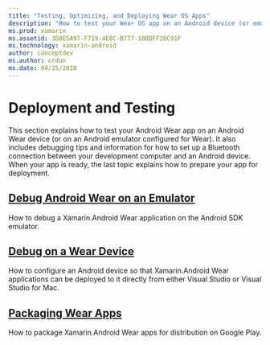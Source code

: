 ```yaml
---
title: "Testing, Optimizing, and Deploying Wear OS Apps"
description: "How to test your Wear OS app on an Android device (or emulator) and prepare it for deployment."
ms.prod: xamarin
ms.assetid: 3D8E5A97-F719-4E8C-B777-108DFF20C91F
ms.technology: xamarin-android
author: conceptdev
ms.author: crdun
ms.date: 04/25/2018
---
```


# Deployment and Testing

This section explains how to test your Android Wear app on an Android
Wear device (or on an Android emulator configured for Wear). It also
includes debugging tips and information for how to set up a Bluetooth
connection between your development computer and an Android device.
When your app is ready, the last topic explains how to prepare your app
for deployment.

## [Debug Android Wear on an Emulator](~/android/wear/deploy-test/debug-on-emulator.md)

How to debug a Xamarin.Android Wear application on the Android SDK
emulator.

## [Debug on a Wear Device](~/android/wear/deploy-test/debug-on-device.md)

How to configure an Android device so that Xamarin.Android Wear
applications can be deployed to it directly from either Visual Studio
or Visual Studio for Mac.

## [Packaging Wear Apps](~/android/wear/deploy-test/packaging.md)

How to package Xamarin.Android Wear apps for distribution on Google
Play.

